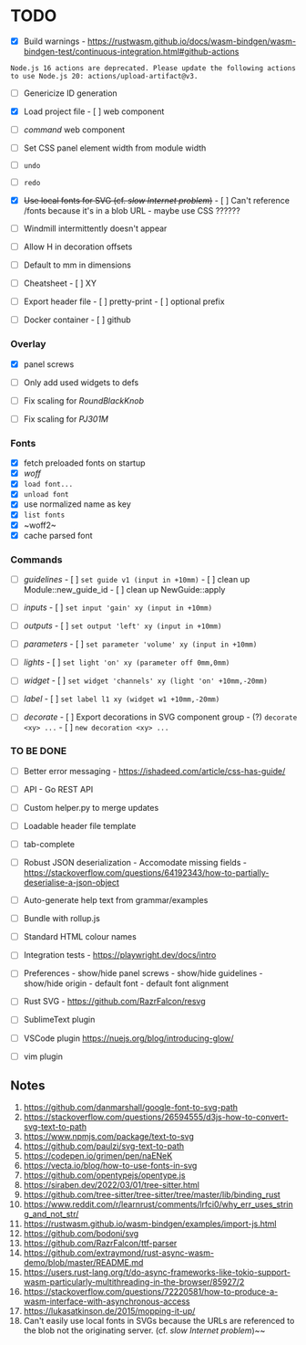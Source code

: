 # TODO

- [x] Build warnings
      - https://rustwasm.github.io/docs/wasm-bindgen/wasm-bindgen-test/continuous-integration.html#github-actions
```
Node.js 16 actions are deprecated. Please update the following actions to use Node.js 20: actions/upload-artifact@v3. 
```

- [ ] Genericize ID generation

- [x] Load project file
      - [ ] web component

- [ ] _command_ web component
- [ ] Set CSS panel element width from module width
- [ ] `undo`
- [ ] `redo`
- [x] ~~Use local fonts for SVG (cf. _slow Internet problem_)~~
      - [ ] Can't reference /fonts because it's in a blob URL - maybe use CSS ??????
- [ ] Windmill intermittently doesn't appear
- [ ] Allow H in decoration offsets
- [ ] Default to mm in dimensions
- [ ] Cheatsheet
      - [ ] XY

- [ ] Export header file
      - [ ] pretty-print
      - [ ] optional prefix

- [ ] Docker container
      - [ ] github

### Overlay
- [x] panel screws
- [ ] Only add used widgets to defs
- [ ] Fix scaling for _RoundBlackKnob_
- [ ] Fix scaling for _PJ301M_


### Fonts 
- [x] fetch preloaded fonts on startup
- [x] _woff_
- [x] `load font...`
- [x] `unload font`
- [x] use normalized name as key
- [x] `list fonts`
- [x] ~woff2~
- [x] cache parsed font

### Commands
- [ ] _guidelines_
      - [ ] `set guide v1 (input in +10mm)`
      - [ ] clean up Module::new_guide_id
      - [ ] clean up NewGuide::apply

- [ ] _inputs_
      - [ ] `set input 'gain' xy (input in +10mm)`

- [ ] _outputs_
      - [ ] `set output 'left' xy (input in +10mm)`

- [ ] _parameters_
      - [ ] `set parameter 'volume' xy (input in +10mm)`

- [ ] _lights_
      - [ ] `set light 'on' xy (parameter off 0mm,0mm)`

- [ ] _widget_
      - [ ] `set widget 'channels' xy (light 'on' +10mm,-20mm)`

- [ ] _label_
      - [ ] `set label l1 xy (widget w1 +10mm,-20mm)`

- [ ] _decorate_
      - [ ] Export decorations in SVG component group
      - (?) `decorate <xy> ...`
      - [ ] `new decoration <xy> ...`


### TO BE DONE

- [ ] Better error messaging
      - https://ishadeed.com/article/css-has-guide/

- [ ] API
      - Go REST API

- [ ] Custom helper.py to merge updates
- [ ] Loadable header file template
- [ ] tab-complete
- [ ] Robust JSON deserialization 
      - Accomodate missing fields
      - https://stackoverflow.com/questions/64192343/how-to-partially-deserialise-a-json-object

- [ ] Auto-generate help text from grammar/examples
- [ ] Bundle with rollup.js
- [ ] Standard HTML colour names
- [ ] Integration tests
      - https://playwright.dev/docs/intro

- [ ] Preferences
      - show/hide panel screws
      - show/hide guidelines
      - show/hide origin
      - default font
      - default font alignment

- [ ] Rust SVG
      - https://github.com/RazrFalcon/resvg
      

- [ ] SublimeText plugin
- [ ] VSCode plugin
      https://nuejs.org/blog/introducing-glow/
- [ ] vim plugin


## Notes

1.  https://github.com/danmarshall/google-font-to-svg-path
2.  https://stackoverflow.com/questions/26594555/d3js-how-to-convert-svg-text-to-path
3.  https://www.npmjs.com/package/text-to-svg
4.  https://github.com/paulzi/svg-text-to-path
5.  https://codepen.io/grimen/pen/naENeK
6.  https://vecta.io/blog/how-to-use-fonts-in-svg
7.  https://github.com/opentypejs/opentype.js
8.  https://siraben.dev/2022/03/01/tree-sitter.html
9.  https://github.com/tree-sitter/tree-sitter/tree/master/lib/binding_rust
10. https://www.reddit.com/r/learnrust/comments/lrfci0/why_err_uses_string_and_not_str/
11. https://rustwasm.github.io/wasm-bindgen/examples/import-js.html
12. https://github.com/bodoni/svg
13. https://github.com/RazrFalcon/ttf-parser
14. https://github.com/extraymond/rust-async-wasm-demo/blob/master/README.md
15. https://users.rust-lang.org/t/do-async-frameworks-like-tokio-support-wasm-particularly-multithreading-in-the-browser/85927/2
16. https://stackoverflow.com/questions/72220581/how-to-produce-a-wasm-interface-with-asynchronous-access
17. https://lukasatkinson.de/2015/mopping-it-up/
18. Can't easily use local fonts in SVGs because the URLs are referenced to the blob not the originating server.
    (cf. _slow Internet problem_)~~

